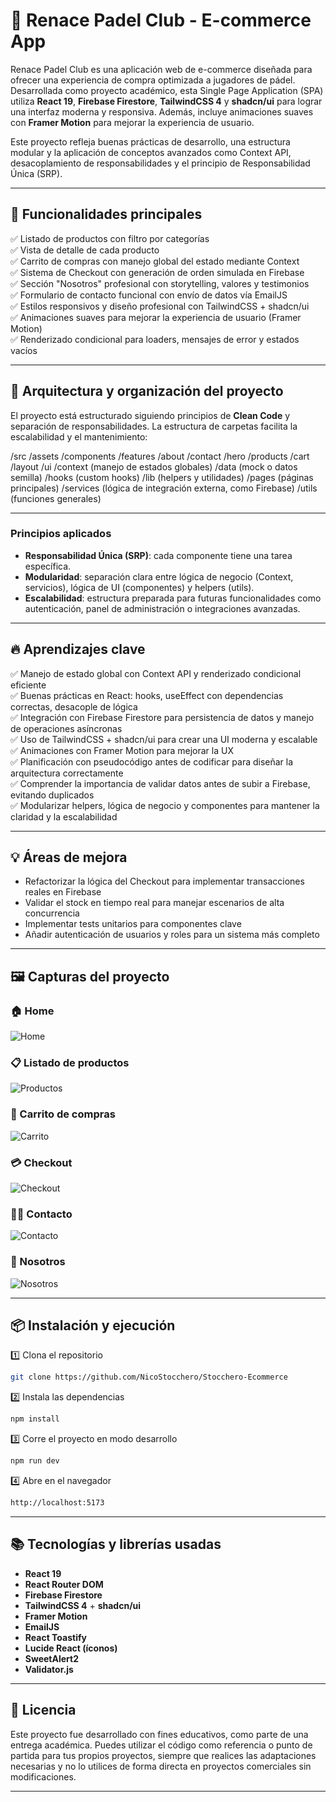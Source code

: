 # 🏓 Renace Padel Club - E-commerce App

Renace Padel Club es una aplicación web de e-commerce diseñada para ofrecer una experiencia de compra optimizada a jugadores de pádel. Desarrollada como proyecto académico, esta Single Page Application (SPA) utiliza **React 19**, **Firebase Firestore**, **TailwindCSS 4** y **shadcn/ui** para lograr una interfaz moderna y responsiva. Además, incluye animaciones suaves con **Framer Motion** para mejorar la experiencia de usuario.

Este proyecto refleja buenas prácticas de desarrollo, una estructura modular y la aplicación de conceptos avanzados como Context API, desacoplamiento de responsabilidades y el principio de Responsabilidad Única (SRP).

---

## 🚀 Funcionalidades principales

✅ Listado de productos con filtro por categorías  
✅ Vista de detalle de cada producto  
✅ Carrito de compras con manejo global del estado mediante Context  
✅ Sistema de Checkout con generación de orden simulada en Firebase  
✅ Sección "Nosotros" profesional con storytelling, valores y testimonios  
✅ Formulario de contacto funcional con envío de datos vía EmailJS  
✅ Estilos responsivos y diseño profesional con TailwindCSS + shadcn/ui  
✅ Animaciones suaves para mejorar la experiencia de usuario (Framer Motion)  
✅ Renderizado condicional para loaders, mensajes de error y estados vacíos

---

## 🧱 Arquitectura y organización del proyecto

El proyecto está estructurado siguiendo principios de **Clean Code** y separación de responsabilidades. La estructura de carpetas facilita la escalabilidad y el mantenimiento:

/src
/assets
/components
/features
/about
/contact
/hero
/products
/cart
/layout
/ui
/context (manejo de estados globales)
/data (mock o datos semilla)
/hooks (custom hooks)
/lib (helpers y utilidades)
/pages (páginas principales)
/services (lógica de integración externa, como Firebase)
/utils (funciones generales)

---

### Principios aplicados

- **Responsabilidad Única (SRP)**: cada componente tiene una tarea específica.
- **Modularidad**: separación clara entre lógica de negocio (Context, servicios), lógica de UI (componentes) y helpers (utils).
- **Escalabilidad**: estructura preparada para futuras funcionalidades como autenticación, panel de administración o integraciones avanzadas.

---

## 🔥 Aprendizajes clave

✅ Manejo de estado global con Context API y renderizado condicional eficiente  
✅ Buenas prácticas en React: hooks, useEffect con dependencias correctas, desacople de lógica  
✅ Integración con Firebase Firestore para persistencia de datos y manejo de operaciones asíncronas  
✅ Uso de TailwindCSS + shadcn/ui para crear una UI moderna y escalable  
✅ Animaciones con Framer Motion para mejorar la UX  
✅ Planificación con pseudocódigo antes de codificar para diseñar la arquitectura correctamente  
✅ Comprender la importancia de validar datos antes de subir a Firebase, evitando duplicados  
✅ Modularizar helpers, lógica de negocio y componentes para mantener la claridad y la escalabilidad

---

## 💡 Áreas de mejora

- Refactorizar la lógica del Checkout para implementar transacciones reales en Firebase
- Validar el stock en tiempo real para manejar escenarios de alta concurrencia
- Implementar tests unitarios para componentes clave
- Añadir autenticación de usuarios y roles para un sistema más completo

---

## 🖼️ Capturas del proyecto

### 🏠 Home

![Home](./src/assets/repo/home.png)

### 📋 Listado de productos

![Productos](./src/assets/repo/products.png)

### 🛒 Carrito de compras

![Carrito](./src/assets/repo/cart.png)

### 💳 Checkout

![Checkout](./src/assets/repo/checkout.png)

### 🙋‍♂️ Contacto

![Contacto](./src/assets/repo/contact.png)

### 📖 Nosotros

![Nosotros](./src/assets/repo/about-us.png)

---

## 📦 Instalación y ejecución

1️⃣ Clona el repositorio

```bash
git clone https://github.com/NicoStocchero/Stocchero-Ecommerce
```

2️⃣ Instala las dependencias

```bash
npm install
```

3️⃣ Corre el proyecto en modo desarrollo

```bash
npm run dev
```

4️⃣ Abre en el navegador

```bash
http://localhost:5173
```

---

## 📚 Tecnologías y librerías usadas

- **React 19**
- **React Router DOM**
- **Firebase Firestore**
- **TailwindCSS 4** + **shadcn/ui**
- **Framer Motion**
- **EmailJS**
- **React Toastify**
- **Lucide React (íconos)**
- **SweetAlert2**
- **Validator.js**

---

## 📄 Licencia

Este proyecto fue desarrollado con fines educativos, como parte de una entrega académica. Puedes utilizar el código como referencia o punto de partida para tus propios proyectos, siempre que realices las adaptaciones necesarias y no lo utilices de forma directa en proyectos comerciales sin modificaciones.

---
